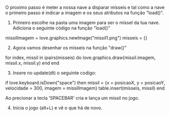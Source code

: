 
O proximo passo é meter a nossa nave a disparar mísseis e tal como a nave o primeiro passo é indicar a imagem e os seus atributos na função "load()".

1. Primeiro escolhe na pasta uma imagem para ser o míssel da tua nave.
Adiciona o seguinte código na função "load()"

missilImagem = love.graphics.newImage("missil1.png")
misseis = {}

   2. Agora vamos desenhar os mísseis na função "draw()"

for index, missil in ipairs(misseis) do
    love.graphics.draw(missil.imagem, missil.x, missil.y)
    end
end


3. Insere no update(dt) o seguinte codigo:

if love.keyboard.isDown("space") then
    missil = {x = posicaoX, y = posicaoY, velocidade = 300, imagem = missilImagem}
    table.insert(misseis, missil)
end

Ao precionar a tecla 'SPACEBAR' cria e lança um míssil no jogo. 

4. Inicia o jogo (alt+L) e vê o que há de novo.

